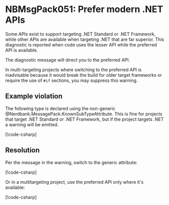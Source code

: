 # NBMsgPack051: Prefer modern .NET APIs

Some APIs exist to support targeting .NET Standard or .NET Framework, while other APIs are available when targeting .NET that are far superior.
This diagnostic is reported when code uses the lesser API while the preferred API is available.

The diagnostic message will direct you to the preferred API.

In multi-targeting projects where switching to the preferred API is inadvisable because it would break the build for older target frameworks or require the use of `#if` sections, you may suppress this warning.

## Example violation

The following type is declared using the non-generic @Nerdbank.MessagePack.KnownSubTypeAttribute.
This is fine for projects that target .NET Standard or .NET Framework, but if the project targets .NET a warning will be emitted.

[!code-csharp[](../../samples/AnalyzerDocs/NBMsgPack051.cs#Defective)]

## Resolution

Per the message in the warning, switch to the generic attribute:

[!code-csharp[](../../samples/AnalyzerDocs/NBMsgPack051.cs#SwitchFix)]

Or in a multitargeting project, use the preferred API only where it's available:

[!code-csharp[](../../samples/AnalyzerDocs/NBMsgPack051.cs#MultiTargetingFix)]

